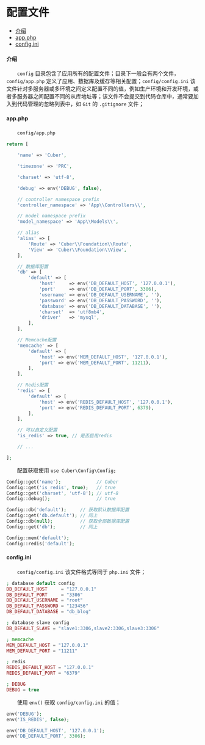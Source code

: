 # 配置文件

- [介绍](#config)
- [app.php](#app)
- [config.ini](#ini)

#### <a name="config">介绍</a>

　　`config` 目录包含了应用所有的配置文件；目录下一般会有两个文件，`config/app.php` 定义了应用、数据库及缓存等相关配置；`config/config.ini` 该文件针对多服务器或多环境之间定义配置不同的值，例如生产环境和开发环境，或者多服务器之间配置不同的从库地址等；该文件不会提交到代码仓库中，通常要加入到代码管理的忽略列表中，如 `Git` 的 `.gitignore` 文件；

#### <a name="app">app.php</a>

　　`config/app.php`

```php
return [

    'name' => 'Cuber',

    'timezone' => 'PRC',

    'charset' => 'utf-8',

    'debug' => env('DEBUG', false),

    // controller namespace prefix
    'controller_namespace' => 'App\\Controllers\\',

    // model namespace prefix
    'model_namespace' => 'App\\Models\\',

    // alias
    'alias' => [
        'Route' => 'Cuber\\Foundation\\Route',
        'View' => 'Cuber\\Foundation\\View',
    ],

    // 数据库配置
    'db' => [
        'default' => [
            'host'     => env('DB_DEFAULT_HOST', '127.0.0.1'),
            'port'     => env('DB_DEFAULT_PORT', 3306),
            'username' => env('DB_DEFAULT_USERNAME', ''),
            'password' => env('DB_DEFAULT_PASSWORD', ''),
            'database' => env('DB_DEFAULT_DATABASE', ''),
            'charset'  => 'utf8mb4',
            'driver'   => 'mysql',
        ],
    ],

    // Memcache配置
    'memcache' => [
        'default' => [
            'host' => env('MEM_DEFAULT_HOST', '127.0.0.1'),
            'port' => env('MEM_DEFAULT_PORT', 11211),
        ],
    ],

    // Redis配置
    'redis' => [
        'default' => [
            'host' => env('REDIS_DEFAULT_HOST', '127.0.0.1'),
            'port' => env('REDIS_DEFAULT_PORT', 6379),
        ],
    ],

    // 可以自定义配置
    'is_redis' => true, // 是否启用redis

    // ...

];
```

　　配置获取使用 `use Cuber\Config\Config;`

```php
Config::get('name');             // Cuber
Config::get('is_redis', true);   // true
Config::get('charset', 'utf-8'); // utf-8
Config::debug();                 // true

Config::db('default');     // 获取默认数据库配置
Config::get('db.default'); // 同上
Config::db(null);          // 获取全部数据库配置
Config::get('db');         // 同上

Config::mem('default');
Config::redis('default');
```

#### <a name="ini">config.ini</a>

　　`config/config.ini` 该文件格式等同于 `php.ini` 文件；

```php
; database default config
DB_DEFAULT_HOST     = "127.0.0.1"
DB_DEFAULT_PORT     = "3306"
DB_DEFAULT_USERNAME = "root"
DB_DEFAULT_PASSWORD = "123456"
DB_DEFAULT_DATABASE = "db_blog"

; database slave config
DB_DEFAULT_SLAVE = "slave1:3306,slave2:3306,slave3:3306"

; memcache
MEM_DEFAULT_HOST = "127.0.0.1"
MEM_DEFAULT_PORT = "11211"

; redis
REDIS_DEFAULT_HOST = "127.0.0.1"
REDIS_DEFAULT_PORT = "6379"

; DEBUG
DEBUG = true
```

　　使用 `env()` 获取 `config/config.ini` 的值；

```php
env('DEBUG');
env('IS_REDIS', false);

env('DB_DEFAULT_HOST', '127.0.0.1');
env('DB_DEFAULT_PORT', 3306);
```
